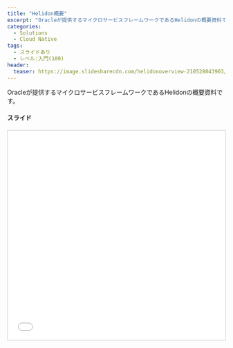 ```yaml
---
title: "Helidon概要"
excerpt: "Oracleが提供するマイクロサービスフレームワークであるHelidonの概要資料です。"
categories:
  - Solutions
  - Cloud Native
tags:
  - スライドあり
  - レベル:入門(100)
header:
  teaser: https://image.slidesharecdn.com/helidonoverview-210528043903/95/helidon-1-1024.jpg?cb=1622178274
---
```


Oracleが提供するマイクロサービスフレームワークであるHelidonの概要資料です。

#### スライド

<div style="max-width:768px">

<!-- Speakerdeckから Embeded リンクを取得して貼り付け (ここから) -->
<iframe src="//www.slideshare.net/slideshow/embed_code/key/JjLQhj7TPOS9Hf" width="595" height="485" frameborder="0" marginwidth="0" marginheight="0" scrolling="no" style="border:1px solid #CCC; border-width:1px; margin-bottom:5px; max-width: 100%;" allowfullscreen> </iframe> <div style="margin-bottom:5px"> <strong> <a href="//www.slideshare.net/oracle4engineer/helidon" title="Helidon 概要" target="_blank"></a> </strong></div>
<!-- Speakerdeckから Embeded リンクを取得して貼り付け (ここまで) -->

</div>